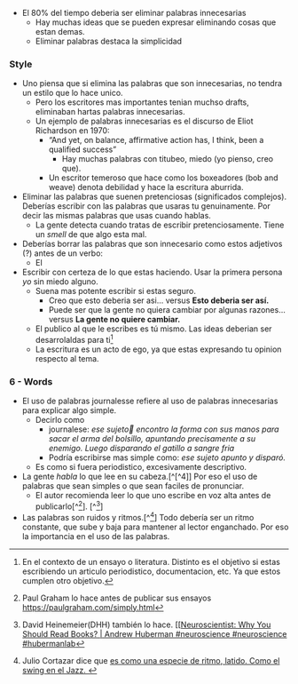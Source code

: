 - El 80% del tiempo deberia ser eliminar palabras innecesarias
	- Hay muchas ideas que se pueden expresar eliminando cosas que estan demas.
	- Eliminar palabras destaca la simplicidad


### Style
- Uno piensa que si elimina las palabras que son innecesarias, no tendra un estilo que lo hace unico.
	- Pero los escritores mas importantes tenian muchso drafts, eliminaban hartas palabras innecesarias.
	- Un ejemplo de palabras innecesarias es el discurso de  Eliot Richardson en 1970:
		- “And yet, on balance, affirmative action has, I think, been a qualified success”
			- Hay muchas palabras con titubeo, miedo (yo pienso, creo que).
		- Un escritor temeroso que hace como los boxeadores (bob and weave) denota debilidad y hace la escritura aburrida.
- Eliminar las palabras que suenen pretenciosas (significados complejos). Deberías escribir con las palabras que usaras tu genuinamente. Por decir las mismas palabras que usas cuando hablas.
	- La gente detecta cuando tratas de escribir pretenciosamente. Tiene un *smell* de que algo esta mal.
- Deberías borrar las palabras que son innecesario como estos adjetivos (?) antes de un verbo:
	- El 
- Escribir con certeza de lo que estas haciendo. Usar la primera persona *yo* sin miedo alguno.
	- Suena mas potente escribir si estas seguro.
		- Creo que esto deberia ser asi... versus **Esto deberia ser así.**
		- Puede ser que la gente no quiera cambiar por algunas razones... versus **La gente no quiere cambiar.**
	- El publico al que le escribes es tú mismo. Las ideas deberian ser desarrolaldas para ti[^1]
	- La escritura es un acto de ego, ya que estas expresando tu opinion respecto al tema. 

### 6 - Words
- El uso de palabras journalesse refiere al uso de palabras innecesarias para explicar algo simple.
	- Decirlo como
		- journalese: *ese sujeto encontro la forma con sus manos para sacar el arma del bolsillo, apuntando precisamente a su enemigo.  Luego disparando el gatillo a sangre fria* 
		- Podría escribirse mas simple como: *ese sujeto apunto y disparó.*
	- Es como si fuera periodistico, excesivamente descriptivo.
- La gente *habla* lo que lee en su cabeza.[^[^4]] Por eso el uso de palabras que sean simples o que sean faciles de pronunciar.
	- El autor recomienda leer lo que uno escribe en voz alta antes de publicarlo[^[^2]]. [^[^3]]
- Las palabras son ruidos y ritmos.[^[^5]] Todo debería ser un ritmo constante, que sube y baja para mantener al lector enganchado. Por eso la importancia en el uso de las palabras.


[^1]: En el contexto de un ensayo o literatura. Distinto es el objetivo si estas escribiendo un articulo periodistico, documentacion, etc. Ya que estos cumplen otro objetivo.
[^2]: Paul Graham lo hace antes de publicar sus ensayos https://paulgraham.com/simply.html
[^3]: David Heinemeier(DHH) también lo hace.
[[[Neuroscientist: Why You Should Read Books? | Andrew Huberman #neuroscience #neuroscience #hubermanlab](https://youtube.com/shorts/_u90FXjwdm8?si=ffkeUuQkZsVoUeiR]])
[^5]: Julio Cortazar dice que [es como una especie de ritmo, latido. Como el swing en el Jazz. ](https://youtube.com/clip/Ugkxz5PMi6ExRDLAzDj7QmN3mL06rMzKFQty?si=YNnIprET8ewARArX)